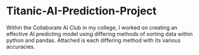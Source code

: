 # Titanic-AI-Prediction-Project
Within the Collaborate AI Club in my college, I worked on creating an effective AI predicting model using differing methods of sorting data within python and pandas. Attached is each differing method with its various accuracies.
